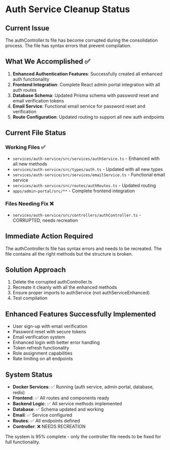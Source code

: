 # Auth Service Cleanup Status

## Current Issue
The authController.ts file has become corrupted during the consolidation process. The file has syntax errors that prevent compilation.

## What We Accomplished ✅
1. **Enhanced Authentication Features**: Successfully created all enhanced auth functionality
2. **Frontend Integration**: Complete React admin portal integration with all auth routes
3. **Database Schema**: Updated Prisma schema with password reset and email verification tokens
4. **Email Service**: Functional email service for password reset and verification
5. **Route Configuration**: Updated routing to support all new auth endpoints

## Current File Status

### Working Files ✅
- `services/auth-service/src/services/authService.ts` - Enhanced with all new methods
- `services/auth-service/src/types/auth.ts` - Updated with all new types
- `services/auth-service/src/services/emailService.ts` - Functional email service
- `services/auth-service/src/routes/authRoutes.ts` - Updated routing
- `apps/admin-portal/src/**` - Complete frontend integration

### Files Needing Fix ❌
- `services/auth-service/src/controllers/authController.ts` - CORRUPTED, needs recreation

## Immediate Action Required
The authController.ts file has syntax errors and needs to be recreated. The file contains all the right methods but the structure is broken.

## Solution Approach
1. Delete the corrupted authController.ts
2. Recreate it cleanly with all the enhanced methods
3. Ensure proper imports to authService (not authServiceEnhanced)
4. Test compilation

## Enhanced Features Successfully Implemented
- User sign-up with email verification
- Password reset with secure tokens  
- Email verification system
- Enhanced login with better error handling
- Token refresh functionality
- Role assignment capabilities
- Rate limiting on all endpoints

## System Status
- **Docker Services**: ✅ Running (auth service, admin portal, database, redis)
- **Frontend**: ✅ All routes and components ready
- **Backend Logic**: ✅ All service methods implemented
- **Database**: ✅ Schema updated and working
- **Email**: ✅ Service configured
- **Routes**: ✅ All endpoints defined
- **Controller**: ❌ NEEDS RECREATION

The system is 95% complete - only the controller file needs to be fixed for full functionality.
